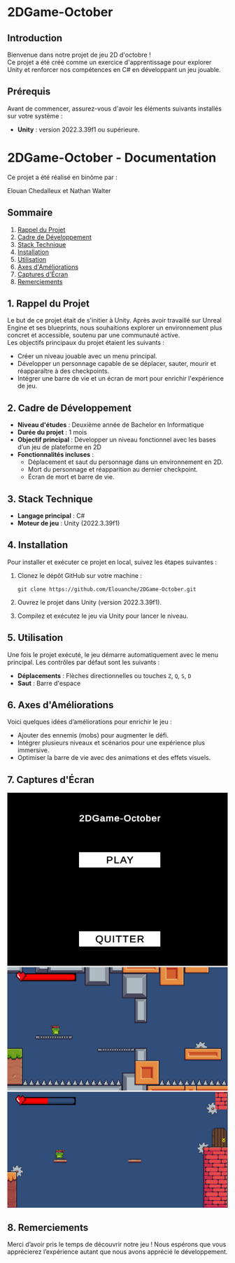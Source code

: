 # 2DGame-October 

## Introduction

Bienvenue dans notre projet de jeu 2D d'octobre !  
Ce projet a été créé comme un exercice d'apprentissage pour explorer Unity et renforcer nos compétences en C# en développant un jeu jouable.  

## Prérequis

Avant de commencer, assurez-vous d'avoir les éléments suivants installés sur votre système :

- **Unity** : version 2022.3.39f1 ou supérieure.

# 2DGame-October - Documentation

Ce projet a été réalisé en binôme par :

Elouan Chedalleux et Nathan Walter

## Sommaire
1. [Rappel du Projet](#1-rappel-du-projet)  
2. [Cadre de Développement](#2-cadre-de-développement)  
3. [Stack Technique](#3-stack-technique)  
4. [Installation](#4-installation)  
5. [Utilisation](#5-utilisation)  
6. [Axes d'Améliorations](#6-axes-daméliorations)  
7. [Captures d'Écran](#7-captures-décran)  
8. [Remerciements](#8-remerciements)  

## 1. Rappel du Projet

Le but de ce projet était de s'initier à Unity. Après avoir travaillé sur Unreal Engine et ses blueprints, nous souhaitions explorer un environnement plus concret et accessible, soutenu par une communauté active.  
Les objectifs principaux du projet étaient les suivants :

- Créer un niveau jouable avec un menu principal.
- Développer un personnage capable de se déplacer, sauter, mourir et réapparaître à des checkpoints.
- Intégrer une barre de vie et un écran de mort pour enrichir l'expérience de jeu.

## 2. Cadre de Développement

- **Niveau d'études** : Deuxième année de Bachelor en Informatique
- **Durée du projet** : 1 mois
- **Objectif principal** : Développer un niveau fonctionnel avec les bases d’un jeu de plateforme en 2D
- **Fonctionnalités incluses** :
    - Déplacement et saut du personnage dans un environnement en 2D.
    - Mort du personnage et réapparition au dernier checkpoint.
    - Écran de mort et barre de vie.

## 3. Stack Technique

- **Langage principal** : C# 
- **Moteur de jeu** : Unity (2022.3.39f1)

## 4. Installation

Pour installer et exécuter ce projet en local, suivez les étapes suivantes :

1. Clonez le dépôt GitHub sur votre machine :
   ```
   git clone https://github.com/Elouanche/2DGame-October.git
   ```

2. Ouvrez le projet dans Unity (version 2022.3.39f1).
3. Compilez et exécutez le jeu via Unity pour lancer le niveau.

## 5. Utilisation

Une fois le projet exécuté, le jeu démarre automatiquement avec le menu principal. Les contrôles par défaut sont les suivants :

- **Déplacements** : Flèches directionnelles ou touches `Z`, `Q`, `S`, `D`
- **Saut** : Barre d'espace

## 6. Axes d'Améliorations

Voici quelques idées d’améliorations pour enrichir le jeu :

- Ajouter des ennemis (mobs) pour augmenter le défi.
- Intégrer plusieurs niveaux et scénarios pour une expérience plus immersive.
- Optimiser la barre de vie avec des animations et des effets visuels.

## 7. Captures d'Écran
![Menu](<screenshots/menu projet2D.png>)
![Image de gamplay](<screenshots/capture gameplay projet2D.png>)
![Image de gamplay](<screenshots/gameplay2 projet 2d.png>)


## 8. Remerciements

Merci d’avoir pris le temps de découvrir notre jeu ! Nous espérons que vous apprécierez l’expérience autant que nous avons apprécié le développement.
